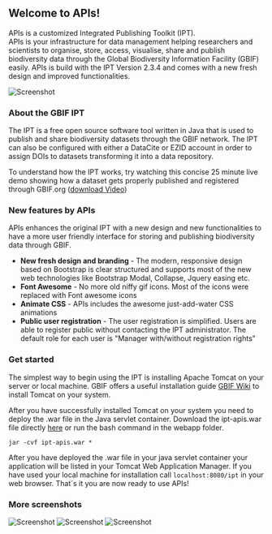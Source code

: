 ## Welcome to APIs! 

APIs is a customized Integrated Publishing Toolkit (IPT).<br>
APIs is your infrastructure for data management helping researchers and scientists to organise, store, access, visualise, share and publish biodiversity data through the Global Biodiversity Information Facility (GBIF) easily. APIs is build with the IPT Version 2.3.4 and comes with a new fresh design and improved functionalities. 

![Screenshot](http://home.uni-leipzig.de/idiv/ipt/screenshots/screen1.png) 

### About the GBIF IPT

The IPT is a free open source software tool written in Java that is used to publish and share biodiversity datasets through the GBIF network. The IPT can also be configured with either a DataCite or EZID account in order to assign DOIs to datasets transforming it into a data repository. 

To understand how the IPT works, try watching this concise 25 minute live demo showing how a dataset gets properly published and registered through GBIF.org ([download Video](http://videos.contentful.com/q553fnlofhvs/3iCjm4lxRSiCYE6Qq2A4GG/63b5690e48de42b0872ba4c25d629fe9/Introduction_to_publishing_using_the_GBIF_Integrated_Publishing_Toolkit__28IPT_29.mp4))


### New features by APIs

APIs enhances the original IPT with a new design and new functionalities to have a more user friendly interface for storing and publishing biodiversity data through GBIF.

* **New fresh design and branding** - The modern, responsive design based on Bootstrap is clear structured and supports most of the new web technologies like Bootstrap Modal, Collapse, Jquery easing etc.
* **Font Awesome** - No more old niffy gif icons. Most of the icons were replaced with Font awesome icons
* **Animate CSS** - APIs includes the awesome just-add-water CSS animations
* **Public user registration** - The user registration is simplified. Users are able to register public without contacting the IPT administrator. The default role for each user is "Manager with/without registration rights"


### Get started

The simplest way to begin using the IPT is installing Apache Tomcat on your server or local machine. GBIF offers a useful installation guide [GBIF Wiki](https://github.com/gbif/ipt/wiki/IPTServerPreparation.wiki) to install Tomcat on your system.

After you have successfully installed Tomcat on your system you need to deploy the .war file in the Java servlet container. Download the ipt-apis.war file directly [here](https://github.com/ChristianLanger/ipt/blob/master/ipt-apis.war) or run the bash command in the webapp folder. 

`jar -cvf ipt-apis.war *`

After you have deployed the .war file in your java servlet container your application will be listed in your Tomcat Web Application Manager. If you have used your local machine for installation call `localhost:8080/ipt` in your web browser.
That´s it you are now ready to use APIs!

### More screenshots

![Screenshot](http://home.uni-leipzig.de/idiv/ipt/screenshots/screen2.png)
![Screenshot](http://home.uni-leipzig.de/idiv/ipt/screenshots/screen3.png)
![Screenshot](http://home.uni-leipzig.de/idiv/ipt/screenshots/screen4.png)


